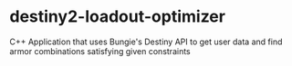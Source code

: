 # destiny2-loadout-optimizer
C++ Application that uses Bungie's Destiny API to get user data and find armor combinations satisfying given constraints
